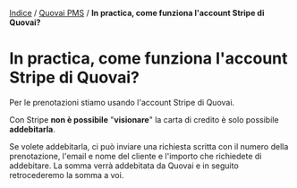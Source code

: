 [Indice](index.md) / [Quovai PMS](quovai-pms-it.md) / **In practica, come funziona l'account Stripe di Quovai?**

# In practica, come funziona l'account Stripe di Quovai?

Per le prenotazioni stiamo usando l'account Stripe di Quovai. 

Con Stripe **non è possibile** "**visionare**" la carta di credito è solo possibile **addebitarla**. 

Se volete addebitarla, ci può inviare una richiesta scritta con il numero della prenotazione, l'email e nome del cliente e l'importo che richiedete di addebitare. La somma verrà addebitata da Quovai e in seguito retrocederemo la somma a voi.